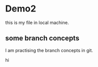 # Demo2

this is my file in local machine.

## some branch concepts

I am practising the branch concepts in git.

hi
